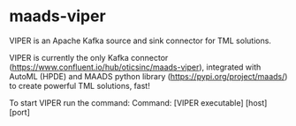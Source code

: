 # maads-viper

VIPER is an Apache Kafka source and sink connector for TML solutions. 

VIPER is currently the only Kafka connector (https://www.confluent.io/hub/oticsinc/maads-viper), integrated with AutoML (HPDE) and MAADS python library (https://pypi.org/project/maads/) to create powerful TML solutions, fast!  

To start VIPER run the command:
Command: [VIPER executable] [host] [port]

